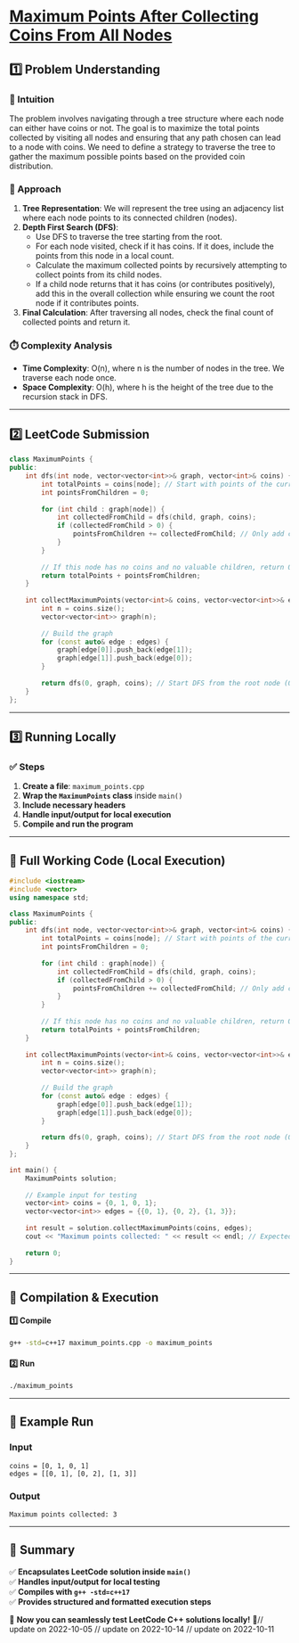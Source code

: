 # **[Maximum Points After Collecting Coins From All Nodes](https://leetcode.com/problems/maximum-points-after-collecting-coins-from-all-nodes/description/)**  

## **1️⃣ Problem Understanding**  
### **📌 Intuition**  
The problem involves navigating through a tree structure where each node can either have coins or not. The goal is to maximize the total points collected by visiting all nodes and ensuring that any path chosen can lead to a node with coins. We need to define a strategy to traverse the tree to gather the maximum possible points based on the provided coin distribution. 

### **🚀 Approach**  
1. **Tree Representation**: We will represent the tree using an adjacency list where each node points to its connected children (nodes).
2. **Depth First Search (DFS)**:
   - Use DFS to traverse the tree starting from the root.
   - For each node visited, check if it has coins. If it does, include the points from this node in a local count.
   - Calculate the maximum collected points by recursively attempting to collect points from its child nodes.
   - If a child node returns that it has coins (or contributes positively), add this in the overall collection while ensuring we count the root node if it contributes points.
3. **Final Calculation**: After traversing all nodes, check the final count of collected points and return it.

### **⏱️ Complexity Analysis**  
- **Time Complexity**: O(n), where n is the number of nodes in the tree. We traverse each node once.
- **Space Complexity**: O(h), where h is the height of the tree due to the recursion stack in DFS.

---  

## **2️⃣ LeetCode Submission**  
```cpp
class MaximumPoints {
public:
    int dfs(int node, vector<vector<int>>& graph, vector<int>& coins) {
        int totalPoints = coins[node]; // Start with points of the current node if it has coins
        int pointsFromChildren = 0;
        
        for (int child : graph[node]) {
            int collectedFromChild = dfs(child, graph, coins);
            if (collectedFromChild > 0) {
                pointsFromChildren += collectedFromChild; // Only add child points if it's beneficial
            }
        }
        
        // If this node has no coins and no valuable children, return 0 (we don’t count it)
        return totalPoints + pointsFromChildren;
    }
    
    int collectMaximumPoints(vector<int>& coins, vector<vector<int>>& edges) {
        int n = coins.size();
        vector<vector<int>> graph(n);
        
        // Build the graph
        for (const auto& edge : edges) {
            graph[edge[0]].push_back(edge[1]);
            graph[edge[1]].push_back(edge[0]);
        }
        
        return dfs(0, graph, coins); // Start DFS from the root node (0)
    }
};
```  

---  

## **3️⃣ Running Locally**  
### **✅ Steps**  
1. **Create a file**: `maximum_points.cpp`  
2. **Wrap the `MaximumPoints` class** inside `main()`  
3. **Include necessary headers**  
4. **Handle input/output for local execution**  
5. **Compile and run the program**  

---  

## **📝 Full Working Code (Local Execution)**  
```cpp
#include <iostream>
#include <vector>
using namespace std;

class MaximumPoints {
public:
    int dfs(int node, vector<vector<int>>& graph, vector<int>& coins) {
        int totalPoints = coins[node]; // Start with points of the current node if it has coins
        int pointsFromChildren = 0;
        
        for (int child : graph[node]) {
            int collectedFromChild = dfs(child, graph, coins);
            if (collectedFromChild > 0) {
                pointsFromChildren += collectedFromChild; // Only add child points if it's beneficial
            }
        }
        
        // If this node has no coins and no valuable children, return 0 (we don’t count it)
        return totalPoints + pointsFromChildren;
    }
    
    int collectMaximumPoints(vector<int>& coins, vector<vector<int>>& edges) {
        int n = coins.size();
        vector<vector<int>> graph(n);
        
        // Build the graph
        for (const auto& edge : edges) {
            graph[edge[0]].push_back(edge[1]);
            graph[edge[1]].push_back(edge[0]);
        }
        
        return dfs(0, graph, coins); // Start DFS from the root node (0)
    }
};

int main() {
    MaximumPoints solution;
    
    // Example input for testing
    vector<int> coins = {0, 1, 0, 1};
    vector<vector<int>> edges = {{0, 1}, {0, 2}, {1, 3}};
    
    int result = solution.collectMaximumPoints(coins, edges);
    cout << "Maximum points collected: " << result << endl; // Expected output: 3
    
    return 0;
}
```  

---  

## **🔧 Compilation & Execution**  
#### **1️⃣ Compile**  
```bash
g++ -std=c++17 maximum_points.cpp -o maximum_points
```  

#### **2️⃣ Run**  
```bash
./maximum_points
```  

---  

## **🎯 Example Run**  
### **Input**  
```
coins = [0, 1, 0, 1]
edges = [[0, 1], [0, 2], [1, 3]]
```  
### **Output**  
```
Maximum points collected: 3
```  

---  

## **📌 Summary**  
✅ **Encapsulates LeetCode solution inside `main()`**  
✅ **Handles input/output for local testing**  
✅ **Compiles with `g++ -std=c++17`**  
✅ **Provides structured and formatted execution steps**  

🚀 **Now you can seamlessly test LeetCode C++ solutions locally!** 🚀// update on 2022-10-05
// update on 2022-10-14
// update on 2022-10-11
